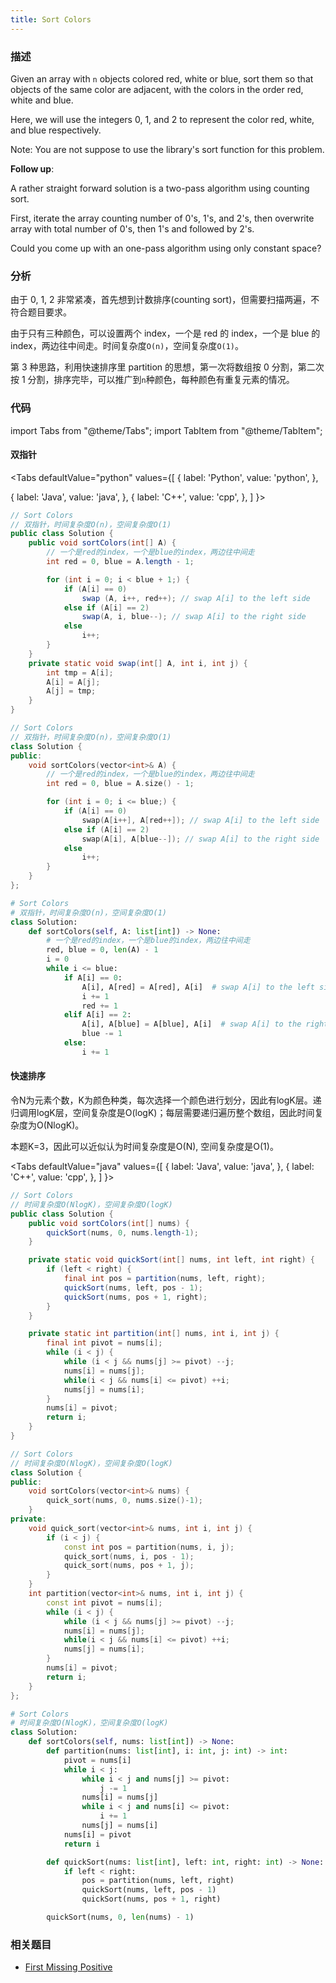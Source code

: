 ```yaml
---
title: Sort Colors
---
```


### 描述

Given an array with `n` objects colored red, white or blue, sort them so that objects of the same color are adjacent, with the colors in the order red, white and blue.

Here, we will use the integers 0, 1, and 2 to represent the color red, white, and blue respectively.

Note:
You are not suppose to use the library's sort function for this problem.

**Follow up**:

A rather straight forward solution is a two-pass algorithm using counting sort.

First, iterate the array counting number of 0's, 1's, and 2's, then overwrite array with total number of 0's, then 1's and followed by 2's.

Could you come up with an one-pass algorithm using only constant space?

### 分析

由于 0, 1, 2 非常紧凑，首先想到计数排序(counting sort)，但需要扫描两遍，不符合题目要求。

由于只有三种颜色，可以设置两个 index，一个是 red 的 index，一个是 blue 的 index，两边往中间走。时间复杂度`O(n)`，空间复杂度`O(1)`。

第 3 种思路，利用快速排序里 partition 的思想，第一次将数组按 0 分割，第二次按 1 分割，排序完毕，可以推广到`n`种颜色，每种颜色有重复元素的情况。

### 代码

import Tabs from "@theme/Tabs";
import TabItem from "@theme/TabItem";

#### 双指针

<Tabs
defaultValue="python"
values={[
{ label: 'Python', value: 'python', },

{ label: 'Java', value: 'java', },
{ label: 'C++', value: 'cpp', },
]
}>
<TabItem value="java">

```java
// Sort Colors
// 双指针，时间复杂度O(n)，空间复杂度O(1)
public class Solution {
    public void sortColors(int[] A) {
        // 一个是red的index，一个是blue的index，两边往中间走
        int red = 0, blue = A.length - 1;

        for (int i = 0; i < blue + 1;) {
            if (A[i] == 0)
                swap (A, i++, red++); // swap A[i] to the left side
            else if (A[i] == 2)
                swap(A, i, blue--); // swap A[i] to the right side
            else
                i++;
        }
    }
    private static void swap(int[] A, int i, int j) {
        int tmp = A[i];
        A[i] = A[j];
        A[j] = tmp;
    }
}
```

</TabItem>
<TabItem value="cpp">

```cpp
// Sort Colors
// 双指针，时间复杂度O(n)，空间复杂度O(1)
class Solution {
public:
    void sortColors(vector<int>& A) {
        // 一个是red的index，一个是blue的index，两边往中间走
        int red = 0, blue = A.size() - 1;

        for (int i = 0; i <= blue;) {
            if (A[i] == 0)
                swap(A[i++], A[red++]); // swap A[i] to the left side
            else if (A[i] == 2)
                swap(A[i], A[blue--]); // swap A[i] to the right side
            else
                i++;
        }
    }
};
```

</TabItem>

<TabItem value="python">

```python
# Sort Colors
# 双指针，时间复杂度O(n)，空间复杂度O(1)
class Solution:
    def sortColors(self, A: list[int]) -> None:
        # 一个是red的index，一个是blue的index，两边往中间走
        red, blue = 0, len(A) - 1
        i = 0
        while i <= blue:
            if A[i] == 0:
                A[i], A[red] = A[red], A[i]  # swap A[i] to the left side
                i += 1
                red += 1
            elif A[i] == 2:
                A[i], A[blue] = A[blue], A[i]  # swap A[i] to the right side
                blue -= 1
            else:
                i += 1
```

</TabItem>
</Tabs>

#### 快速排序

令N为元素个数，K为颜色种类，每次选择一个颜色进行划分，因此有logK层。递归调用logK层，空间复杂度是O(logK)；每层需要递归遍历整个数组，因此时间复杂度为O(NlogK)。

本题K=3，因此可以近似认为时间复杂度是O(N), 空间复杂度是O(1)。

<Tabs
defaultValue="java"
values={[
{ label: 'Java', value: 'java', },
{ label: 'C++', value: 'cpp', },
]
}>
<TabItem value="java">

```java
// Sort Colors
// 时间复杂度O(NlogK)，空间复杂度O(logK)
public class Solution {
    public void sortColors(int[] nums) {
        quickSort(nums, 0, nums.length-1);
    }

    private static void quickSort(int[] nums, int left, int right) {
        if (left < right) {
            final int pos = partition(nums, left, right);
            quickSort(nums, left, pos - 1);
            quickSort(nums, pos + 1, right);
        }
    }

    private static int partition(int[] nums, int i, int j) {
        final int pivot = nums[i];
        while (i < j) {
            while (i < j && nums[j] >= pivot) --j;
            nums[i] = nums[j];
            while(i < j && nums[i] <= pivot) ++i;
            nums[j] = nums[i];
        }
        nums[i] = pivot;
        return i;
    }
}
```

</TabItem>
<TabItem value="cpp">

```cpp
// Sort Colors
// 时间复杂度O(NlogK)，空间复杂度O(logK)
class Solution {
public:
    void sortColors(vector<int>& nums) {
        quick_sort(nums, 0, nums.size()-1);
    }
private:
    void quick_sort(vector<int>& nums, int i, int j) {
        if (i < j) {
            const int pos = partition(nums, i, j);
            quick_sort(nums, i, pos - 1);
            quick_sort(nums, pos + 1, j);
        }
    }
    int partition(vector<int>& nums, int i, int j) {
        const int pivot = nums[i];
        while (i < j) {
            while (i < j && nums[j] >= pivot) --j;
            nums[i] = nums[j];
            while(i < j && nums[i] <= pivot) ++i;
            nums[j] = nums[i];
        }
        nums[i] = pivot;
        return i;
    }
};
```

</TabItem>

<TabItem value="python">

```python
# Sort Colors
# 时间复杂度O(NlogK)，空间复杂度O(logK)
class Solution:
    def sortColors(self, nums: list[int]) -> None:
        def partition(nums: list[int], i: int, j: int) -> int:
            pivot = nums[i]
            while i < j:
                while i < j and nums[j] >= pivot:
                    j -= 1
                nums[i] = nums[j]
                while i < j and nums[i] <= pivot:
                    i += 1
                nums[j] = nums[i]
            nums[i] = pivot
            return i

        def quickSort(nums: list[int], left: int, right: int) -> None:
            if left < right:
                pos = partition(nums, left, right)
                quickSort(nums, left, pos - 1)
                quickSort(nums, pos + 1, right)

        quickSort(nums, 0, len(nums) - 1)
```

</TabItem>
</Tabs>

### 相关题目

- [First Missing Positive](../bucket-sort/first-missing-positive.md)

